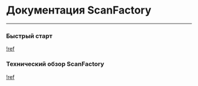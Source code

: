 # Документация ScanFactory
____


### Быстрый старт
[!ref](/quickstart/quickstart.md)

### Технический обзор ScanFactory
[!ref](/quickstart/technical-overview.md)

[//]: # (### Создание и настройка проекта &#40;Projects&#41;)

[//]: # ([!ref]&#40;/projects/create-project.md&#41;)

[//]: # ([!ref]&#40;/projects/modify-project.md&#41;)

[//]: # ([!ref]&#40;/projects/fetch-project.md&#41;)

[//]: # ([!ref]&#40;/projects/list-projects.md&#41;)

[//]: # ([!ref]&#40;/projects/scope-check.md&#41;)

[//]: # ()
[//]: # (### Активы &#40;Assets&#41;)

[//]: # ([!ref]&#40;/assets/hosts.md&#41;)

[//]: # ([!ref]&#40;/assets/ports.md&#41;)

[//]: # ()
[//]: # (### Тревоги &#40;Alerts&#41;)

[//]: # ([!ref]&#40;/alerts/fetch-alerts.md&#41;)

[//]: # ([!ref]&#40;/alerts/alert-groups.md&#41;)

[//]: # ([!ref]&#40;/alerts/edit-alerts.md&#41;)

[//]: # ()
[//]: # (### Статистика проекта)

[//]: # ([!ref]&#40;/projects/general-stats.md&#41;)

[//]: # ([!ref]&#40;/projects/general-stats-multi.md&#41;)

[//]: # ([!ref]&#40;/projects/timerange-alerts.md&#41;)

[//]: # ([!ref]&#40;/projects/timerange-tasks.md&#41;)

[//]: # ([!ref]&#40;/projects/timerange-hosts.md&#41;)

[//]: # ([!ref]&#40;/projects/timerange-ports.md&#41;)

[//]: # ([!ref]&#40;/projects/report.md&#41;)
